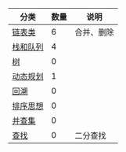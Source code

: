 | 分类                                               | 数量 | 说明
| ------------------------------------------------ | -- | --
| [链表类](https://github.com/JK9559/WIO/blob/master/note/Algorithm/LeetCode/LinkedList/LeetCode-LinkedList.md)            | 6 | 合并、删除
| [栈和队列](https://github.com/JK9559/WIO/blob/master/note/Algorithm/LeetCode/Stack%26Queue/LeetCode-Stack%26Queue.md)            | 4 | 
| [树](https://github.com/JK9559/WIO/blob/master/note/Algorithm/LeetCode/Tree/LeetCode-Tree.md)            | 0 | 
| [动态规划](https://github.com/JK9559/WIO/blob/master/note/Algorithm/LeetCode/Dp/LeetCode-Dp.md)            | 1 | 
| [回溯](https://github.com/JK9559/WIO/blob/master/note/Algorithm/LeetCode/Backtracking/LeetCode-Backtracking.md)            | 0 | 
| [排序思想](https://github.com/JK9559/WIO/blob/master/note/Algorithm/LeetCode/Sort/LeetCode-Sort.md)            | 0 | 
| [并查集](https://github.com/JK9559/WIO/blob/master/note/Algorithm/LeetCode/UnionFind/LeetCode-UnionFind.md)            | 0 | 
| [查找](https://github.com/JK9559/WIO/blob/master/note/Algorithm/LeetCode/Search/LeetCode-Search.md)            | 0 | 二分查找